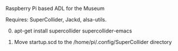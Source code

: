 
Raspberry Pi based ADL for the Museum

Requires:  SuperCollider, Jackd, alsa-utils.

0) apt-get install supercollider supercollider-emacs 

1) Move startup.scd to the  /home/pi/.config/SuperCollider directory

